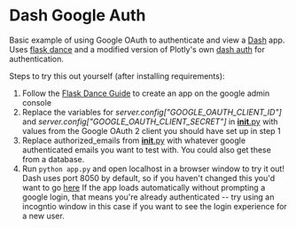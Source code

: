# Dash Google Auth
Basic example of using Google OAuth to authenticate and view a [Dash](https://dash.plot.ly/) app. Uses [flask dance](https://github.com/singingwolfboy/flask-dance) and a modified version of Plotly's own [dash auth](https://github.com/plotly/dash-auth) for authentication.

Steps to try this out yourself (after installing requirements):
1. Follow the [Flask Dance Guide](http://flask-dance.readthedocs.io/en/latest/quickstarts/google.html) to create an app on the google admin console
2. Replace the variables for *server.config["GOOGLE_OAUTH_CLIENT_ID"]* and *server.config["GOOGLE_OAUTH_CLIENT_SECRET"]* in [__init__.py](./app/__init__.py) with values from the Google OAuth 2 client you should have set up in step 1
3. Replace authorized_emails from [__init__.py](./app/__init__.py) with whatever google authenticated emails you want to test with. You could also get these from a database.
4. Run `python app.py` and open localhost in a browser window to try it out! Dash uses port 8050 by default, so if you haven't changed this you'd want to go [here](http://localhost:8050/) If the app loads automatically without prompting a google login, that means you're already authenticated -- try using an incogntio window in this case if you want to see the login experience for a new user.

